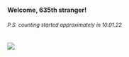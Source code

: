 #### Welcome, 635th stranger!

###### <sup>P.S. counting started approximately in 10.01.22</sup>

<img src="https://kraftwerk28.pp.ua/vcnt.png"></img>

